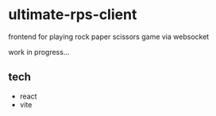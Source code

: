 # ultimate-rps-client

frontend for playing rock paper scissors game via websocket

work in progress...

## tech

- react
- vite

